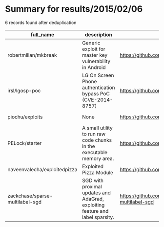 
# Summary for results/2015/02/06
    
6 records found after deduplication

| full_name | description | html_url | matched_list | matched_count | pushed_at | size | stargazers_count | language | forks_count |
|---------------------------------|-------------------------------------------------------------------------------|----------------------------------------------------|----------------|-----------------|---------------------------|--------|--------------------|------------|---------------|
| robertmillan/mkbreak | Generic exploit for master key vulnerability in Android | https://github.com/robertmillan/mkbreak | ['exploit'] | 1 | 2015-02-06 17:21:29+00:00 | 1144 | 31 | Shell | 24 |
| irsl/lgosp-poc | LG On Screen Phone authentication bypass PoC (CVE-2014-8757) | https://github.com/irsl/lgosp-poc | ['cve poc'] | 1 | 2015-02-06 07:55:13+00:00 | 126 | 13 | Perl | 7 |
| piochu/exploits | None | https://github.com/piochu/exploits | ['exploit'] | 1 | 2015-02-06 09:16:59+00:00 | 148 | 0 | Ruby | 0 |
| PELock/starter | A small utility to run raw code chunks in the executable memory area. | https://github.com/PELock/starter | ['shellcode'] | 1 | 2015-02-06 00:20:05+00:00 | 104 | 8 | C++ | 5 |
| naveenvalecha/exploitedpizza | Exploited Pizza Module | https://github.com/naveenvalecha/exploitedpizza | ['exploit'] | 1 | 2015-02-06 17:48:22+00:00 | 100 | 0 | | 0 |
| zackchase/sparse-multilabel-sgd | SGD with proximal updates and AdaGrad, exploiting feature and label sparsity. | https://github.com/zackchase/sparse-multilabel-sgd | ['exploit'] | 1 | 2015-02-06 23:46:03+00:00 | 168 | 0 | Python | 3 |
